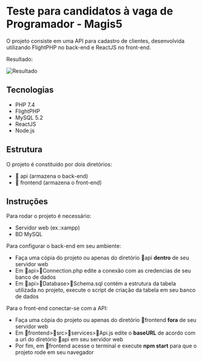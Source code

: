 # Teste para candidatos à vaga de Programador - Magis5

O projeto consiste em uma API para cadastro de clientes, desenvolvida utilizando FlightPHP no back-end e ReactJS no front-end.

Resultado:

![Resultado](https://drive.google.com/uc?export=view&id=1vjPXZcsHroe5_t9prQCIxrNag-FhYKKo/view?usp=sharing)

## Tecnologias

- PHP 7.4
- FlightPHP
- MySQL 5.2
- ReactJS
- Node.js

## Estrutura

O projeto é constituido por dois diretórios:

- 📂 api (armazena o back-end)
- 📂 frontend (armazena o front-end)

## Instruções

Para rodar o projeto é necessário:

- Servidor web (ex.:xampp)
- BD MySQL

Para configurar o back-end em seu ambiente:

- Faça uma cópia do projeto ou apenas do diretório 📂api __dentro__ de seu servidor web
- Em 📂api>📄Connection.php edite a conexão com as credencias de seu banco de dados
- Em 📂api>📂Database>📄Schema.sql contém a estrutura da tabela utilizada no projeto, execute o script de criação da tabela em seu banco de dados

Para o front-end conectar-se com a API:

- Faça uma cópia do projeto ou apenas do diretório 📂frontend __fora__ de seu servidor web
- Em 📂frontend>📂src>📂services>📄Api.js edite o __baseURL__ de acordo com a url do diretório 📂api em seu servidor web
- Por fim, em 📂frontend acesse o terminal e execute __npm start__ para que o projeto rode em seu navegador
